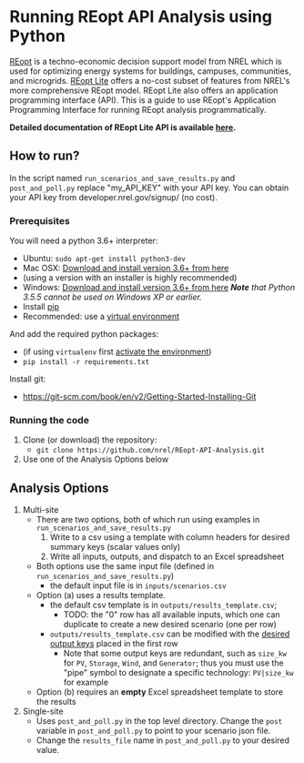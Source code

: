 Running REopt API Analysis using Python
==========================================

[REopt](https://reopt.nrel.gov/) is a techno-economic decision support model from NREL which is used for optimizing energy systems for buildings, campuses, communities, and microgrids. [REopt Lite](https://reopt.nrel.gov/tool) offers a no-cost subset of features from NREL's more comprehensive REopt model. REopt Lite also offers an application programming interface (API). This is a guide to use REopt's Application Programming Interface for running REopt analysis programmatically. 

**Detailed documentation of REopt Lite API is available [here](https://developer.nrel.gov/docs/energy-optimization/reopt-v1/).**

## How to run?

In the script  named `run_scenarios_and_save_results.py` and `post_and_poll.py` replace "my_API_KEY" with your API key. You can obtain your API key from developer.nrel.gov/signup/ (no cost).

### Prerequisites 
You will need a python 3.6+ interpreter:   
- Ubuntu: `sudo apt-get install python3-dev`
- Mac OSX: [Download and install version 3.6+ from here](https://www.python.org/downloads/mac-osx/)
- (using a version with an installer is highly recommended)
- Windows: [Download and install version 3.6+ from here](https://www.python.org/downloads/windows/)
  _**Note** that Python 3.5.5 cannot be used on Windows XP or earlier._
- Install [pip](https://pip.pypa.io/en/stable/installing/)
- Recommended: use a [virtual environment](https://virtualenv.pypa.io/en/stable/installation/)

And add the required python packages:
- (if using `virtualenv` first [activate the environment](https://virtualenv.pypa.io/en/stable/userguide/))
- `pip install -r requirements.txt`  

Install git:
- https://git-scm.com/book/en/v2/Getting-Started-Installing-Git
  
### Running the code
1. Clone (or download) the repository: 
    - ```git clone https://github.com/nrel/REopt-API-Analysis.git```
2. Use one of the Analysis Options below
  
## Analysis Options
1. Multi-site
    - There are two options, both of which run using examples in `run_scenarios_and_save_results.py`
        1. Write to a csv using a template with column headers for desired summary keys (scalar values only)
        2. Write all inputs, outputs, and dispatch to an Excel spreadsheet
    - Both options use the same input file (defined in `run_scenarios_and_save_results.py`)
        - the default input file is in `inputs/scenarios.csv`
    - Option (a) uses a results template. 
        - the default csv template is in `outputs/results_template.csv`; 
            - TODO: the "0" row has all available inputs, which one can duplicate to create a new desired scenario (one per row)
        - `outputs/results_template.csv` can be modified with the [desired output keys](https://developer.nrel.gov/docs/energy-optimization/reopt-v1/) placed in the first row
            - Note that some output keys are redundant, such as `size_kw` for `PV`, `Storage`, `Wind`, and `Generator`; thus you must use the "pipe" symbol to designate a specific technology: `PV|size_kw` for example
    - Option (b) requires an **empty** Excel spreadsheet template to store the results
2. Single-site
    - Uses `post_and_poll.py` in the top level directory. Change the `post` variable in `post_and_poll.py` to point to your scenario json file.
    - Change the `results_file` name in `post_and_poll.py` to your desired value. 





